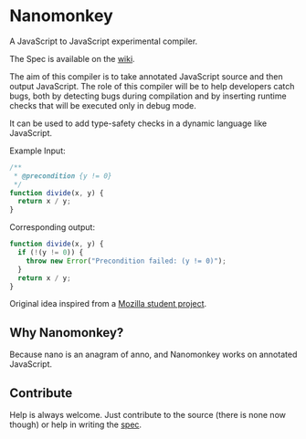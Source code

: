 # Nanomonkey

A JavaScript to JavaScript experimental compiler.

The Spec is available on the [wiki](https://github.com/sankha93/nanomonkey/wiki/Spec).

The aim of this compiler is to take annotated JavaScript source and then output JavaScript. The role of this compiler will be to help developers catch bugs, both by detecting bugs during compilation and by inserting runtime checks that will be executed only in debug mode.

It can be used to add type-safety checks in a dynamic language like JavaScript.

Example Input:

```javascript
/**
 * @precondition {y != 0}
 */
function divide(x, y) {
  return x / y;
}
```

Corresponding output:

```javascript
function divide(x, y) {
  if (!(y != 0)) {
    throw new Error("Precondition failed: (y != 0)"); 
  }
  return x / y;
}
```

Original idea inspired from a [Mozilla student project](https://github.com/Yoric/Mozilla-Student-Projects/issues/40).

## Why Nanomonkey?

Because nano is an anagram of anno, and Nanomonkey works on annotated JavaScript.

## Contribute

Help is always welcome. Just contribute to the source (there is none now though) or help in writing the [spec](https://github.com/sankha93/nanomonkey/wiki/Spec).
